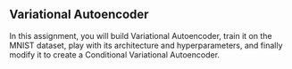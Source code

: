 ## Variational Autoencoder

In this assignment, you will build Variational Autoencoder, train it on the MNIST dataset, play with its architecture and hyperparameters, and finally modify it to create a Conditional Variational Autoencoder.

